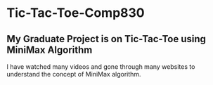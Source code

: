 # Tic-Tac-Toe-Comp830

## My Graduate Project is on Tic-Tac-Toe using MiniMax Algorithm

I have watched many videos and gone through many websites to understand the concept of MiniMax algorithm.
